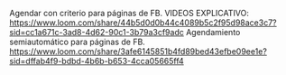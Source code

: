 Agendar con criterio para páginas de FB.  VIDEOS EXPLICATIVO: https://www.loom.com/share/44b5d0d0b44c4089b5c2f95d98ace3c7?sid=cc1a671c-3ad8-4d62-90c1-3b79a3cf9adc
Agendamiento semiautomático para páginas de FB. https://www.loom.com/share/3afe6145851b4fd89bed43efbe09ee1e?sid=dffab4f9-bdbd-4b6b-b653-4cca05665ff4
